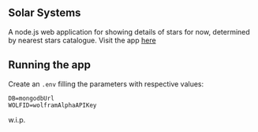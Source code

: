 ## Solar Systems

A node.js web application for showing details of stars for now, determined by nearest stars catalogue.
Visit the app [here](https://star-systems.azurewebsites.net/) 

## Running the app
Create an `.env` filling the parameters with respective values:

```
DB=mongodbUrl
WOLFID=wolframAlphaAPIKey
``` 
w.i.p.
